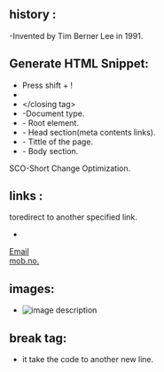
## history :
-Invented by Tim Berner Lee in 1991.
## Generate HTML Snippet:
- Press shift + !
- <opening tag>
- </closing tag>
- <!DOCTYPE html> -Document type.
- <html> - Root element.
- <head> - Head section(meta contents links).
- <tittle> - Tittle of the page.
- <body> - Body section.
 
 SCO-Short Change Optimization.
 ## links :
 toredirect to another specified link.
 - <a herf="https://www.goggle.com">
 <a href="mailto:example@example.com">Email</a><br>
   <a href="tel:1234567890">mob.no.</a>
   ## images:
   - <img src="image.jpg" alt="image description">
   ## break tag:
   - it take the code to another new line.